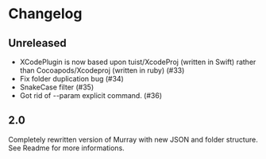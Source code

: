 # Changelog

## Unreleased

- XCodePlugin is now based upon tuist/XcodeProj (written in Swift) rather than Cocoapods/Xcodeproj (written in ruby) (#33)
- Fix folder duplication bug (#34)
- SnakeCase filter (#35)
- Got rid of --param explicit command. (#36)

## 2.0

Completely rewritten version of Murray with new JSON and folder structure. See Readme for more informations.
